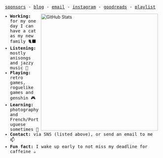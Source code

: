 <p align="center">
  <samp>
    <a href="https://github.com/sponsors/yunyit">sponsors</a> -
    <a href="https://yunyitang.me">blog</a> -
    <a href="mailto:yunyi.tang.820@gmail.com">email</a> -
    <a href="https://www.instagram.com/yunyi_cam/">instagram</a> -
    <a href="https://www.goodreads.com/user/show/161105203-yunyi-tang">goodreads</a> -
    <a href="https://music.163.com/#/user/home?id=35631431">playlist</a>
  </samp>
</p>

<img src="https://github-readme-stats.vercel.app/api?username=yunyit&count_private=true&show_icons=true&bg_color=ffffff00&text_color=666666&&hide_border=true" width="380" alt="GitHub Stats" align="right" />

<samp>
  <ul>
    <li><strong>Working: </strong>for my one day I can have a cat as my new family 🐈‍⬛</li>
    <li><strong>Listening: </strong>mostly anisongs and jazzy music 🎵</li>
    <li><strong>Playing: </strong>retro games, roguelike games and genshin 🎮</li>
    <li><strong>Learning: </strong>photography and French/Portuguese sometimes 📖</li>
    <li><strong>Contact: </strong>via SNS (listed above), or send an email to me 📫</li>
    <li><strong>Fun fact: </strong>I wake up early to not miss my deadline for caffeine ☕️</li>
  </ul>
</samp>
